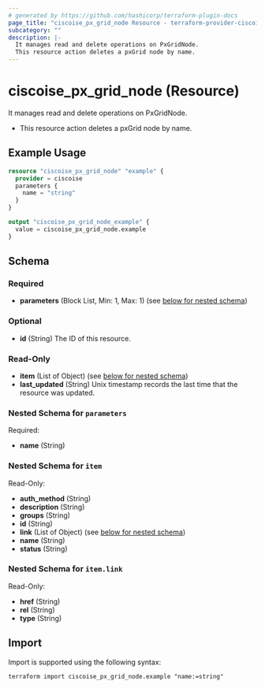 ```yaml
---
# generated by https://github.com/hashicorp/terraform-plugin-docs
page_title: "ciscoise_px_grid_node Resource - terraform-provider-ciscoise"
subcategory: ""
description: |-
  It manages read and delete operations on PxGridNode.
  This resource action deletes a pxGrid node by name.
---
```


# ciscoise_px_grid_node (Resource)

It manages read and delete operations on PxGridNode.

- This resource action deletes a pxGrid node by name.

## Example Usage

```terraform
resource "ciscoise_px_grid_node" "example" {
  provider = ciscoise
  parameters {
    name = "string"
  }
}

output "ciscoise_px_grid_node_example" {
  value = ciscoise_px_grid_node.example
}
```

<!-- schema generated by tfplugindocs -->
## Schema

### Required

- **parameters** (Block List, Min: 1, Max: 1) (see [below for nested schema](#nestedblock--parameters))

### Optional

- **id** (String) The ID of this resource.

### Read-Only

- **item** (List of Object) (see [below for nested schema](#nestedatt--item))
- **last_updated** (String) Unix timestamp records the last time that the resource was updated.

<a id="nestedblock--parameters"></a>
### Nested Schema for `parameters`

Required:

- **name** (String)


<a id="nestedatt--item"></a>
### Nested Schema for `item`

Read-Only:

- **auth_method** (String)
- **description** (String)
- **groups** (String)
- **id** (String)
- **link** (List of Object) (see [below for nested schema](#nestedobjatt--item--link))
- **name** (String)
- **status** (String)

<a id="nestedobjatt--item--link"></a>
### Nested Schema for `item.link`

Read-Only:

- **href** (String)
- **rel** (String)
- **type** (String)

## Import

Import is supported using the following syntax:

```shell
terraform import ciscoise_px_grid_node.example "name:=string"
```
